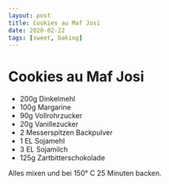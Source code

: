 ```yaml
---
layout: post
title: Cookies au Maf Josi
date: 2020-02-22
tags: [sweet, baking]
---
```

# Cookies au Maf Josi

- 200g Dinkelmehl
- 100g Margarine
- 90g Vollrohrzucker
- 20g Vanillezucker
- 2 Messerspitzen Backpulver
- 1 EL Sojamehl
- 3 EL Sojamilch
- 125g Zartbitterschokolade

Alles mixen und bei 150° C 25 Minuten backen.  
